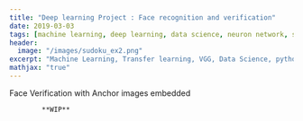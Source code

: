 ```yaml
---
title: "Deep learning Project : Face recognition and verification"
date: 2019-03-03
tags: [machine learning, deep learning, data science, neuron network, sudoku, Image analysis, Sequential Model]
header:
  image: "/images/sudoku_ex2.png"
excerpt: "Machine Learning, Transfer learning, VGG, Data Science, python"
mathjax: "true"
---
```

Face Verification with Anchor images embedded


            **WIP**
